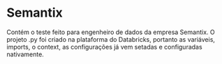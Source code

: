 # Semantix
Contém o teste feito para engenheiro de dados da empresa Semantix.
O projeto .py foi criado na plataforma do Databricks, portanto as variáveis, imports, o context, as configurações já vem setadas e configuradas nativamente.
